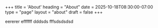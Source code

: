 +++
title = 'About'
heading = "About"
date = 2025-10-18T08:30:00-07:00
type = "page"
layout = "about"
draft = false
+++

eererer effffff dddsds fffsdsdsdsd
